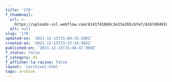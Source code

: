 ```yaml
---
title: '176'
f_thumbnail:
  url: >-
    https://uploads-ssl.webflow.com/6141f41868c3e33a265cbfe7/61b7d849100acb665c1afb2d_176.jpg
  alt: null
slug: '176'
updated-on: '2021-12-15T15:00:35.580Z'
created-on: '2021-12-13T23:33:34.985Z'
published-on: '2021-12-15T15:48:47.960Z'
f_status: false
f_category: XS
f_afficher-la-racine: false
layout: '[archive].html'
tags: archive
---
```



